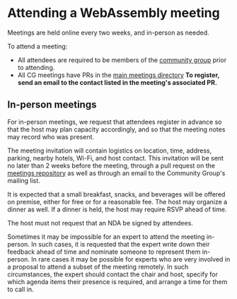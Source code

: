 # Attending a WebAssembly meeting

Meetings are held online every two weeks, and in-person as needed.

To attend a meeting:

- All attendees are required to be members of the
[community group](https://www.w3.org/community/webassembly/) prior to attending. 
- All CG meetings have PRs in the [main meetings directory](https://github.com/WebAssembly/meetings/tree/main/main)
 **To register, send an email to the contact listed in the meeting's
  associated PR.**

## In-person meetings
For in-person meetings, we request that attendees register in advance so that the host may
plan capacity accordingly, and so that the meeting notes may record who was present. 

The meeting invitation will contain logistics on location, time, address,
parking, nearby hotels, Wi-Fi, and host contact. This invitation will be sent no
later than 2 weeks before the meeting, through a pull request on the
[meetings repository](https://github.com/WebAssembly/meetings) as well as
through an email to the Community Group's mailing list.

It is expected that a small breakfast, snacks, and beverages will be offered on
premise, either for free or for a reasonable fee. The host may organize a dinner
as well. If a dinner is held, the host may require RSVP ahead of time.


The host must not request that an NDA be signed by attendees.

Sometimes it may be impossible for an expert to attend the meeting in-person. In
such cases, it is requested that the expert write down their feedback ahead of
time and nominate someone to represent them in-person. In rare cases it may be
possible for experts who are very involved in a proposal to attend a subset of
the meeting remotely. In such circumstances, the expert should contact the chair
and host, specify for which agenda items their presence is required, and arrange
a time for them to call in.
